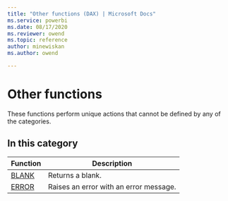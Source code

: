 ```yaml
---
title: "Other functions (DAX) | Microsoft Docs"
ms.service: powerbi 
ms.date: 08/17/2020
ms.reviewer: owend
ms.topic: reference
author: minewiskan
ms.author: owend

---
```

# Other functions

These functions perform unique actions that cannot be defined by any of the categories.
  
## In this category  

|Function  |Description  |
|---------|---------|
|[BLANK](blank-function-dax.md)       |  Returns a blank.       |
|[ERROR](error-function.md)     | Raises an error with an error message.         |

